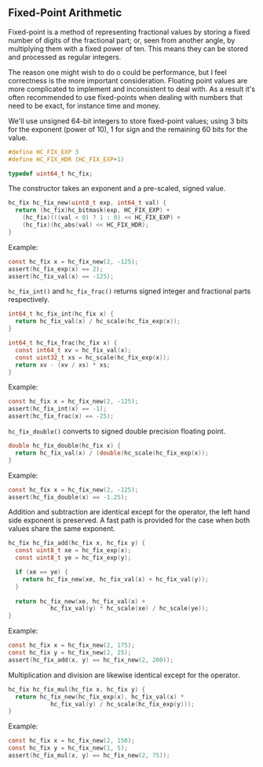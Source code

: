## Fixed-Point Arithmetic
Fixed-point is a method of representing fractional values by storing a fixed number of digits of the fractional part; or, seen from another angle, by multiplying them with a fixed power of ten. This means they can be stored and processed as regular integers.

The reason one might wish to do o could be performance, but I feel correctness is the more important consideration. Floating point values are more complicated to implement and inconsistent to deal with. As a result it's often recommended to use fixed-points when dealing with numbers that need to be exact, for instance time and money.

We'll use unsigned 64-bit integers to store fixed-point values; using 3 bits for the exponent (power of 10), 1 for sign and the remaining 60 bits for the value.

```C
#define HC_FIX_EXP 3
#define HC_FIX_HDR (HC_FIX_EXP+1)

typedef uint64_t hc_fix;
```

The constructor takes an exponent and a pre-scaled, signed value.

```C
hc_fix hc_fix_new(uint8_t exp, int64_t val) {
  return (hc_fix)hc_bitmask(exp, HC_FIX_EXP) +
    (hc_fix)(((val < 0) ? 1 : 0) << HC_FIX_EXP) +
    (hc_fix)(hc_abs(val) << HC_FIX_HDR);
}
```

Example:
```C
const hc_fix x = hc_fix_new(2, -125);
assert(hc_fix_exp(x) == 2);
assert(hc_fix_val(x) == -125);
```

`hc_fix_int()` and `hc_fix_frac()` returns signed integer and fractional parts respectively.

```C
int64_t hc_fix_int(hc_fix x) {
  return hc_fix_val(x) / hc_scale(hc_fix_exp(x));
}

int64_t hc_fix_frac(hc_fix x) {
  const int64_t xv = hc_fix_val(x);
  const uint32_t xs = hc_scale(hc_fix_exp(x));
  return xv - (xv / xs) * xs;
}
```

Example:
```C
const hc_fix x = hc_fix_new(2, -125);
assert(hc_fix_int(x) == -1);
assert(hc_fix_frac(x) == -25);
```

`hc_fix_double()` converts to signed double precision floating point.

```C
double hc_fix_double(hc_fix x) {
  return hc_fix_val(x) / (double)hc_scale(hc_fix_exp(x));
}
```

Example:
```C
const hc_fix x = hc_fix_new(2, -125);
assert(hc_fix_double(x) == -1.25);
```

Addition and subtraction are identical except for the operator, the left hand side exponent is preserved. A fast path is provided for the case when both values share the same exponent.

```C
hc_fix hc_fix_add(hc_fix x, hc_fix y) {
  const uint8_t xe = hc_fix_exp(x);
  const uint8_t ye = hc_fix_exp(y);

  if (xe == ye) {
    return hc_fix_new(xe, hc_fix_val(x) + hc_fix_val(y));
  }
    
  return hc_fix_new(xe, hc_fix_val(x) +
		    hc_fix_val(y) * hc_scale(xe) / hc_scale(ye));
}
```

Example:
```C
const hc_fix x = hc_fix_new(2, 175);
const hc_fix y = hc_fix_new(2, 25);
assert(hc_fix_add(x, y) == hc_fix_new(2, 200));
```

Multiplication and division are likewise identical except for the operator.

```C
hc_fix hc_fix_mul(hc_fix x, hc_fix y) {
  return hc_fix_new(hc_fix_exp(x), hc_fix_val(x) *
		    hc_fix_val(y) / hc_scale(hc_fix_exp(y)));
}
```

Example:
```C
const hc_fix x = hc_fix_new(2, 150);
const hc_fix y = hc_fix_new(1, 5);
assert(hc_fix_mul(x, y) == hc_fix_new(2, 75));
```